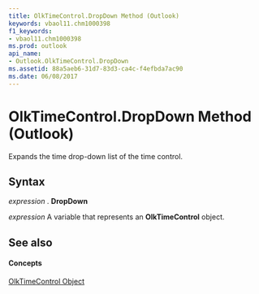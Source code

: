 ```yaml
---
title: OlkTimeControl.DropDown Method (Outlook)
keywords: vbaol11.chm1000398
f1_keywords:
- vbaol11.chm1000398
ms.prod: outlook
api_name:
- Outlook.OlkTimeControl.DropDown
ms.assetid: 88a5aeb6-31d7-83d3-ca4c-f4efbda7ac90
ms.date: 06/08/2017
---
```



# OlkTimeControl.DropDown Method (Outlook)

Expands the time drop-down list of the time control.


## Syntax

 _expression_ . **DropDown**

 _expression_ A variable that represents an **OlkTimeControl** object.


## See also


#### Concepts


[OlkTimeControl Object](Outlook.OlkTimeControl.md)

